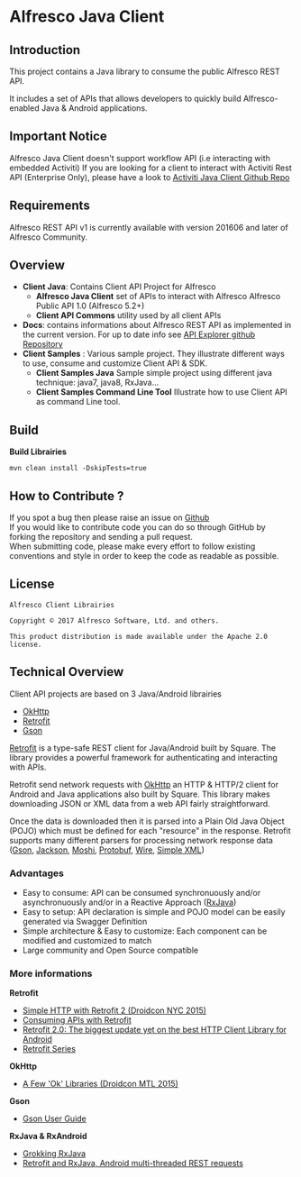 # Alfresco Java Client

## Introduction
This project contains a Java library to consume the public Alfresco REST API.

It includes a set of APIs that allows developers to quickly build Alfresco-enabled Java & Android applications. 

## Important Notice

Alfresco Java Client doesn't support workflow API (i.e interacting with embedded Activiti)
If you are looking for a client to interact with Activiti Rest API (Enterprise Only), please have a look to [Activiti Java Client Github Repo](https://github.com/Alfresco/activiti-client-sdk)

## Requirements

Alfresco REST API v1 is currently available with version 201606 and later of Alfresco Community.

## Overview
- **Client Java**: Contains Client API Project for Alfresco
    * **Alfresco Java Client** set of APIs to interact with Alfresco Alfresco Public API 1.0 (Alfresco 5.2+)
    * **Client API Commons** utility used by all client APIs
- **Docs**: contains informations about Alfresco REST API as implemented in the current version. For up to date info see [API Explorer github Repository](https://github.com/Alfresco/rest-api-explorer/tree/master/src/main/webapp/definitions)
- **Client Samples** : Various sample project. They illustrate different ways to use, consume and customize Client API & SDK.
    * **Client Samples Java** Sample simple project using different java technique: java7, java8, RxJava...
    * **Client Samples Command Line Tool** Illustrate how to use Client API as command Line tool.

## Build

**Build Librairies**
    
    mvn clean install -DskipTests=true
	
## How to Contribute ?

If you spot a bug then please raise an issue on [Github](https://github.com/Alfresco/alfresco-client-sdk/issues?q=is%3Aopen+sort%3Acreated-desc)<br/>
If you would like to contribute code you can do so through GitHub by forking the repository and sending a pull request.<br/>
When submitting code, please make every effort to follow existing conventions and style in order to keep the code as readable as possible.<br/>
	
## License

    Alfresco Client Librairies

    Copyright © 2017 Alfresco Software, Ltd. and others.

    This product distribution is made available under the Apache 2.0 license.
    
 

## Technical Overview
Client API projects are based on 3 Java/Android librairies

* [OkHttp][2]
* [Retrofit][1]
* [Gson][3]

[Retrofit][1] is a type-safe REST client for Java/Android built by Square. The library provides a powerful framework for authenticating and interacting with APIs.

Retrofit send network requests with [OkHttp][2] an HTTP & HTTP/2 client for Android and Java applications also built by Square. This library makes downloading JSON or XML data from a web API fairly straightforward. 

Once the data is downloaded then it is parsed into a Plain Old Java Object (POJO) which must be defined for each "resource" in the response. Retrofit supports many different parsers for processing network response data ([Gson][3], [Jackson][4], [Moshi][5], [Protobuf][6], [Wire][7], [Simple XML][8])

### Advantages

* Easy to consume: API can be consumed synchronuously and/or asynchronuously and/or in a Reactive Approach ([RxJava][9])
* Easy to setup: API declaration is simple and POJO model can be easily generated via Swagger Definition
* Simple architecture & Easy to customize: Each component can be modified and customized to match 
* Large community and Open Source compatible	
	
### More informations

**Retrofit**

- [Simple HTTP with Retrofit 2 (Droidcon NYC 2015)](https://speakerdeck.com/jakewharton/simple-http-with-retrofit-2-droidcon-nyc-2015)
- [Consuming APIs with Retrofit](https://guides.codepath.com/android/Consuming-APIs-with-Retrofit#setup)
- [Retrofit 2.0: The biggest update yet on the best HTTP Client Library for Android](http://inthecheesefactory.com/blog/retrofit-2.0/en)
- [Retrofit Series](https://futurestud.io/blog/retrofit-2-upgrade-guide-from-1-9)

**OkHttp**

- [A Few 'Ok' Libraries (Droidcon MTL 2015)](https://speakerdeck.com/jakewharton/a-few-ok-libraries-droidcon-mtl-2015)

**Gson**

- [Gson User Guide](https://github.com/google/gson/blob/master/UserGuide.md)

**RxJava & RxAndroid**

- [Grokking RxJava](http://blog.danlew.net/2014/09/15/grokking-rxjava-part-1/)
- [Retrofit and RxJava, Android multi-threaded REST requests](http://randomdotnext.com/retrofit-rxjava/)

   
[1]: http://square.github.io/retrofit/
[2]: http://square.github.io/okhttp/
[3]: https://github.com/google/gson
[4]: http://wiki.fasterxml.com/JacksonHome
[5]: http://github.com/square/moshi
[6]: http://github.com/google/protobuf
[7]: http://github.com/square/wire
[8]: http://simple.sourceforge.net/
[9]: https://github.com/ReactiveX/RxJava
